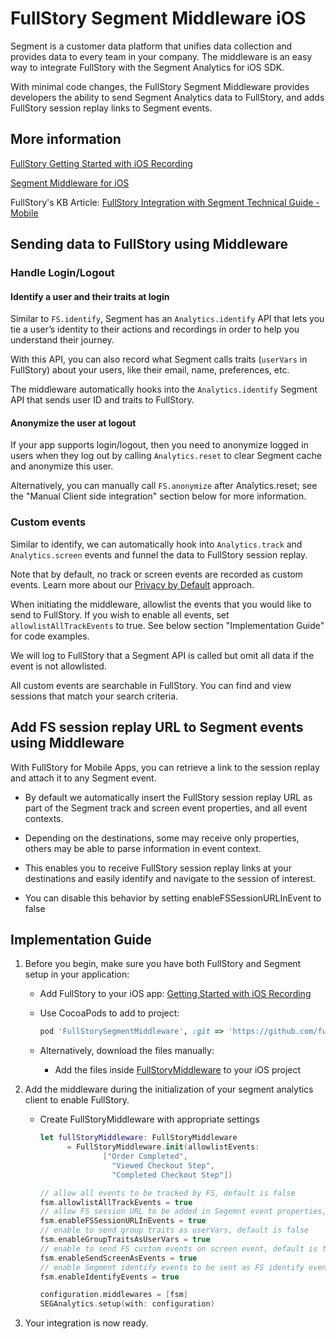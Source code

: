 # FullStory Segment Middleware iOS

Segment is a customer data platform that unifies data collection and provides data to every team in your company. The middleware is an easy way to integrate FullStory with the Segment Analytics for iOS SDK.

With minimal code changes, the FullStory Segment Middleware provides developers the ability to send Segment Analytics data to FullStory, and adds FullStory session replay links to Segment events.

## More information

[FullStory Getting Started with iOS Recording](https://help.fullstory.com/hc/en-us/articles/360042772333-Getting-Started-with-iOS-Recording)

[Segment Middleware for iOS](https://segment.com/docs/connections/sources/catalog/libraries/mobile/ios/middleware/)

FullStory's KB Article: [FullStory Integration with Segment Technical Guide - Mobile](https://help.fullstory.com/hc/en-us/articles/360051691994-FullStory-Integration-with-Segment-Technical-Guide-Mobile-Beta-)

## Sending data to FullStory using Middleware

### Handle Login/Logout

#### Identify a user and their traits at login

Similar to `FS.identify`, Segment has an `Analytics.identify` API that lets you tie a user’s identity to their actions and recordings in order to help you understand their journey.

With this API, you can also record what Segment calls traits (`userVars` in FullStory) about your users, like their email, name, preferences, etc.

The middleware automatically hooks into the `Analytics.identify` Segment API that sends user ID and traits to FullStory.

#### Anonymize the user at logout

If your app supports login/logout, then you need to anonymize logged in users when they log out by calling `Analytics.reset` to clear Segment cache and anonymize this user.

Alternatively, you can manually call `FS.anonymize` after Analytics.reset; see the "Manual Client side integration" section below for more information.

### Custom events

Similar to identify, we can automatically hook into `Analytics.track` and `Analytics.screen` events and funnel the data to FullStory session replay.

Note that by default, no track or screen events are recorded as custom events. Learn more about our [Privacy by Default](https://help.fullstory.com/hc/en-us/articles/360044349073-FullStory-Private-by-Default) approach.

When initiating the middleware, allowlist the events that you would like to send to FullStory. If you wish to enable all events, set `allowlistAllTrackEvents` to true. See below section "Implementation Guide" for code examples.

We will log to FullStory that a Segment API is called but omit all data if the event is not allowlisted.

All custom events are searchable in FullStory. You can find and view sessions that match your search criteria.

## Add FS session replay URL to Segment events using Middleware

With FullStory for Mobile Apps, you can retrieve a link to the session replay and attach it to any Segment event.

- By default we automatically insert the FullStory session replay URL as part of the Segment track and screen event properties, and all event contexts.

- Depending on the destinations, some may receive only properties, others may be able to parse information in event context.

- This enables you to receive FullStory session replay links at your destinations and easily identify and navigate to the session of interest.

- You can disable this behavior by setting enableFSSessionURLInEvent to false

## Implementation Guide

1. Before you begin, make sure you have both FullStory and Segment setup in your application:

    - Add FullStory to your iOS app: [Getting Started with iOS Recording](https://help.fullstory.com/hc/en-us/articles/360042772333-Getting-Started-with-iOS-Recording)

    - Use CocoaPods to add to project:

      ```ruby
      pod 'FullStorySegmentMiddleware', :git => 'https://github.com/fullstorydev/fullstory-segment-middleware-ios.git',:tag => '1.2'
      ```

    - Alternatively, download the files manually:

      - Add the files inside [FullStoryMiddleware](https://github.com/fullstorydev/fullstory-segment-middleware-ios/tree/sabrina/dev/FullStoryMiddleware)  to your iOS project

2. Add the middleware during the initialization of your segment analytics client to enable FullStory.

    - Create FullStoryMiddleware with appropriate settings

      ```swift
      let fullStoryMiddleware: FullStoryMiddleware
            = FullStoryMiddleware.init(allowlistEvents:
                    ["Order Completed",
                      "Viewed Checkout Step",
                      "Completed Checkout Step"])

      // allow all events to be tracked by FS, default is false
      fsm.allowlistAllTrackEvents = true
      // allow FS session URL to be added in Segemnt event properties, default is true
      fsm.enableFSSessionURLInEvents = true
      // enable to send group traits as userVars, default is false
      fsm.enableGroupTraitsAsUserVars = true
      // enable to send FS custom events on screen event, default is false
      fsm.enableSendScreenAsEvents = true
      // enable Segment identify events to be sent as FS identify event, default is true
      fsm.enableIdentifyEvents = true

      configuration.middlewares = [fsm]
      SEGAnalytics.setup(with: configuration)
      ```

3. Your integration is now ready.
